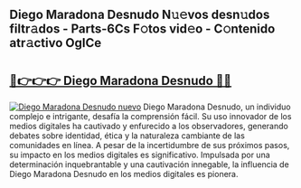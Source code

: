 ## Diego Maradona Desnudo N𝚞𝚎vos desn𝚞dos filtr𝚊dos - Parts-6Cs F𝚘tos vid𝚎o - C𝚘ntenido atr𝚊ctivo OgICe

# <h2><a href="http://mb0rrzy.tromn.icu/?c=Diego+Maradona+Desnudo">🔗👉👉👉 Diego Maradona Desnudo 🔗🔗</a></h2>

[![Diego Maradona Desnudo nuevo](https://i.imgur.com/pEAQMta.gif)](http://mb0rrzy.tromn.icu/?c=Diego+Maradona+Desnudo)
Diego Maradona Desnudo, un individuo complejo e intrigante, desafía la comprensión fácil. Su uso innovador de los medios digitales ha cautivado y enfurecido a los observadores, generando debates sobre identidad, ética y la naturaleza cambiante de las comunidades en línea. A pesar de la incertidumbre de sus próximos pasos, su impacto en los medios digitales es significativo. Impulsada por una determinación inquebrantable y una cautivación innegable, la influencia de Diego Maradona Desnudo en los medios digitales es pionera.
